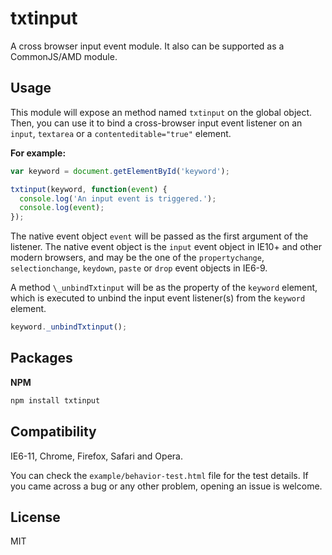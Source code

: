 # txtinput

A cross browser input event module. It also can be supported as a CommonJS/AMD module.

## Usage

This module will expose an method named `txtinput` on the global object. Then, you can use it to bind a cross-browser input event listener on an `input`, `textarea` or a `contenteditable="true"` element.

**For example:**

```js
var keyword = document.getElementById('keyword');

txtinput(keyword, function(event) {
  console.log('An input event is triggered.');
  console.log(event);
});
```

The native event object `event` will be passed as the first argument of the listener. The native event object is the `input` event object in IE10+ and other modern browsers, and may be the one of the `propertychange`, `selectionchange`, `keydown`, `paste` or `drop` event objects in IE6-9.

A method `\_unbindTxtinput` will be as the property of the `keyword` element, which is executed to unbind the input event listener(s) from the `keyword` element.

```js
keyword._unbindTxtinput();
```

## Packages

**NPM**

```bash
npm install txtinput
```

## Compatibility

IE6-11, Chrome, Firefox, Safari and Opera.

You can check the `example/behavior-test.html` file for the test details. If you came across a bug or any other problem, opening an issue is welcome.

## License

MIT
